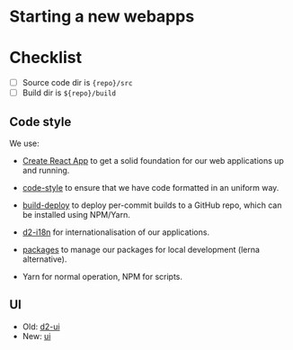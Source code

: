 # Starting a new webapps

# Checklist

- [ ] Source code dir is `{repo}/src`
- [ ] Build dir is `${repo}/build`

## Code style

We use:

- [Create React App](https://github.com/facebook/create-react-app) to
  get a solid foundation for our web applications up and running.

- [code-style](https://github.com/dhis2/code-style) to ensure
  that we have code formatted in an uniform way.

- [build-deploy](https://github.com/dhis2/build-deploy) to deploy
  per-commit builds to a GitHub repo, which can be installed using
  NPM/Yarn.

- [d2-i18n](https://github.com/dhis2/d2-i18n) for internationalisation
  of our applications.

- [packages](https://github.com/dhis2/packages) to manage our packages
  for local development (lerna alternative).

- Yarn for normal operation, NPM for scripts.

## UI

- Old: [d2-ui](https://github.com/dhis2/d2-ui)
- New: [ui](https://github.com/dhis2/ui)
